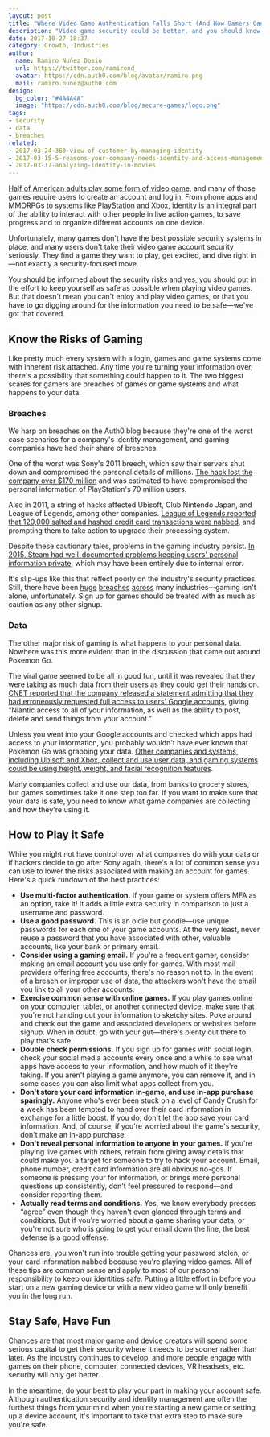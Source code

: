 ```yaml
---
layout: post
title: "Where Video Game Authentication Falls Short (And How Gamers Can Stay Safe)"
description: "Video game security could be better, and you should know why."
date: 2017-10-27 18:37
category: Growth, Industries
author:
  name: Ramiro Nuñez Dosio
  url: https://twitter.com/ramirond_
  avatar: https://cdn.auth0.com/blog/avatar/ramiro.png
  mail: ramiro.nunez@auth0.com
design:
  bg_color: "#4A4A4A"
  image: "https://cdn.auth0.com/blog/secure-games/logo.png"
tags:
- security
- data
- breaches
related:
- 2017-03-24-360-view-of-customer-by-managing-identity
- 2017-03-15-5-reasons-your-company-needs-identity-and-access-management
- 2017-03-17-analyzing-identity-in-movies
---
```


[Half of American adults play some form of video game](http://www.pewinternet.org/2015/12/15/gaming-and-gamers/), and many of those games require users to create an account and log in. From phone apps and MMORPGs to systems like PlayStation and Xbox, identity is an integral part of the ability to interact with other people in live action games, to save progress and to organize different accounts on one device.

Unfortunately, many games don't have the best possible security systems in place, and many users don't take their video game account security seriously. They find a game they want to play, get excited, and dive right in—not exactly a security-focused move.

You should be informed about the security risks and yes, you should put in the effort to keep yourself as safe as possible when playing video games. But that doesn't mean you can't enjoy and play video games, or that you have to go digging around for the information you need to be safe—we've got that covered.

## Know the Risks of Gaming

Like pretty much every system with a login, games and game systems come with inherent risk attached. Any time you're turning your information over, there's a possibility that something could happen to it. The two biggest scares for gamers are breaches of games or game systems and what happens to your data.

### Breaches

We harp on breaches on the Auth0 blog because they're one of the worst case scenarios for a company's identity management, and gaming companies have had their share of breaches.

One of the worst was Sony's 2011 breech, which saw their servers shut down and compromised the personal details of millions. [The hack lost the company over $170 million](https://www.wired.com/2011/05/sony-psn-hack-losses/) and was estimated to have compromised the personal information of PlayStation's 70 million users.

Also in 2011, a string of hacks affected Ubisoft, Club Nintendo Japan, and League of Legends, among other companies. [League of Legends reported that 120,000 salted and hashed credit card transactions were nabbed](http://www.tomsguide.com/us/league-of-legends-hacked-credit-cards-passwords,news-17417.html), and prompting them to take action to upgrade their processing system.

Despite these cautionary tales, problems in the gaming industry persist. [In 2015, Steam had well-documented problems keeping users' personal information private](http://www.theverge.com/2015/12/25/10665814/valve-steam-holiday-sale-security-problems), which may have been entirely due to internal error.

It's slip-ups like this that reflect poorly on the industry's security practices. Still, there have been [huge](https://auth0.com/blog/cloudpets-data-breach/) [breaches](https://auth0.com/blog/navy-data-leaked/) [across](https://auth0.com/blog/yahoo-confirms-data-breach-of-half-a-billion-user-accounts/) many industries—gaming isn't alone, unfortunately. Sign up for games should be treated with as much as caution as any other signup.

### Data

The other major risk of gaming is what happens to your personal data. Nowhere was this more evident than in the discussion that came out around Pokemon Go.

The viral game seemed to be all in good fun, until it was revealed that they were taking as much data from their users as they could get their hands on. [CNET reported that the company released a statement admitting that they had erroneously requested full access to users' Google accounts](https://www.cnet.com/news/pokemon-go-gotta-catch-all-your-personal-data/), giving “Niantic access to all of your information, as well as the ability to post, delete and send things from your account.”

Unless you went into your Google accounts and checked which apps had access to your information, you probably wouldn't have ever known that Pokemon Go was grabbing your data. [Other companies and systems, including Ubisoft and Xbox, collect and use user data, and gaming systems could be using height, weight, and facial recognition features](https://www.thestar.com/news/canada/2015/12/29/how-much-data-are-video-games-collecting-about-you.html).

Many companies collect and use our data, from banks to grocery stores, but games sometimes take it one step too far. If you want to make sure that your data is safe, you need to know what game companies are collecting and how they're using it.

## How to Play it Safe

While you might not have control over what companies do with your data or if hackers decide to go after Sony again, there's a lot of common sense you can use to lower the risks associated with making an account for games. Here's a quick rundown of the best practices:

* **Use multi-factor authentication.** If your game or system offers MFA as an option, take it! It adds a little extra security in comparison to just a username and password.
* **Use a good password.** This is an oldie but goodie—use unique passwords for each one of your game accounts. At the very least, never reuse a password that you have associated with other, valuable accounts, like your bank or primary email.
* **Consider using a gaming email.** If you're a frequent gamer, consider making an email account you use only for games. With most mail providers offering free accounts, there's no reason not to. In the event of a breach or improper use of data, the attackers won't have the email you link to all your other accounts.
* **Exercise common sense with online games.** If you play games online on your computer, tablet, or another connected device, make sure that you're not handing out your information to sketchy sites. Poke around and check out the game and associated developers or websites before signup. When in doubt, go with your gut—there's plenty out there to play that's safe.
* **Double check permissions.** If you sign up for games with social login, check your social media accounts every once and a while to see what apps have access to your information, and how much of it they're taking. If you aren't playing a game anymore, you can remove it, and in some cases you can also limit what apps collect from you.
* **Don't store your card information in-game, and use in-app purchase sparingly.** Anyone who's ever been stuck on a level of Candy Crush for a week has been tempted to hand over their card information in exchange for a little boost. If you do, don't let the app save your card information. And, of course, if you're worried about the game's security, don't make an in-app purchase.
* **Don't reveal personal information to anyone in your games.** If you're playing live games with others, refrain from giving away details that could make you a target for someone to try to hack your account. Email, phone number, credit card information are all obvious no-gos. If someone is pressing your for information, or brings more personal questions up consistently, don't feel pressured to respond—and consider reporting them.
* **Actually read terms and conditions.** Yes, we know everybody presses “agree” even though they haven't even glanced through terms and conditions. But if you're worried about a game sharing your data, or you're not sure who is going to get your email down the line, the best defense is a good offense.

Chances are, you won't run into trouble getting your password stolen, or your card information nabbed because you're playing video games. All of these tips are common sense and apply to most of our personal responsibility to keep our identities safe. Putting a little effort in before you start on a new gaming device or with a new video game will only benefit you in the long run.

## Stay Safe, Have Fun

Chances are that most major game and device creators will spend some serious capital to get their security where it needs to be sooner rather than later. As the industry continues to develop, and more people engage with games on their phone, computer, connected devices, VR headsets, etc. security will only get better.

In the meantime, do your best to play your part in making your account safe. Although authentication security and identity management are often the furthest things from your mind when you're starting a new game or setting up a device account, it's important to take that extra step to make sure you're safe.
